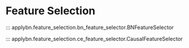 # Feature Selection

::: applybn.feature_selection.bn_feature_selector.BNFeatureSelector

::: applybn.feature_selection.ce_feature_selector.CausalFeatureSelector
